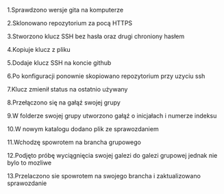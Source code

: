 1.Sprawdzono wersje gita na komputerze 
 

2.Sklonowano repozytorium za pocą HTTPS 

 
3.Stworzono klucz  SSH bez hasła oraz drugi chroniony hasłem

 
4.Kopiuje klucz z pliku
 

5.Dodaje klucz SSH na koncie github
 

6.Po konfiguracji ponownie skopiowano repozytorium przy uzyciu ssh 

 
7.Klucz zmienił status na ostatnio używany 

 
8.Przełączono się na gałąź swojej grupy
 

9.W folderze swojej grupy utworzono gałąź o inicjałach i numerze indeksu 
 
 
10.W nowym katalogu dodano plik ze sprawozdaniem 
 

11.Wchodzę spowrotem na brancha grupowego


12.Podjęto próbę wyciągnięcia swojej galezi do galezi grupowej jednak nie bylo to mozliwe 

 
13.Przelaczono sie spowrotem na swojego brancha i zaktualizowano sprawozdanie
 
 
